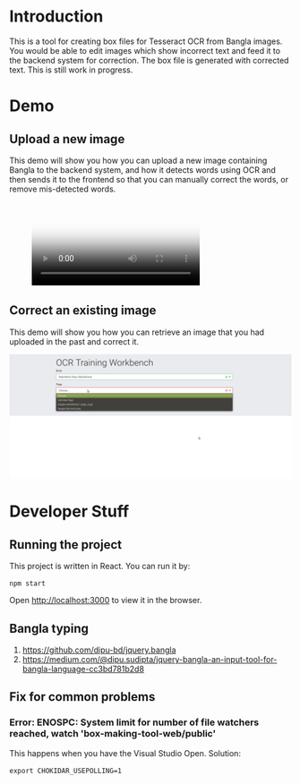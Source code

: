 # Introduction
This is a tool for creating box files for Tesseract OCR from Bangla images. You would be able to edit images which show incorrect text and feed it to the backend system for correction. The box file is generated with corrected text. This is still work in progress.

# Demo

## Upload a new image
This demo will show you how you can upload a new image containing Bangla to the backend system, and how it detects words using OCR and then sends it to the frontend so that you can manually correct the words, or remove mis-detected words.

<figure class="video_container">
  <video controls="true" allowfullscreen="true" poster="assets/tesseract-box-making-tool-uploading-new-image-file.png">
    <source src="assets/tesseract-box-making-tool-uploading-new-image-file.m4v" type="video/mp4">
  </video>
</figure>

## Correct an existing image
This demo will show you how you can retrieve an image that you had uploaded in the past and correct it.

[![Tesseract box making tool correcting existing image file demo](assets/tesseract-box-making-tool-correcting-existing-image-file.png)](https://www.youtube.com/embed/Wj0ILdo_Eqs)

# Developer Stuff

## Running the project

This project is written in React. You can run it by:

    npm start

Open [http://localhost:3000](http://localhost:3000) to view it in the browser.

## Bangla typing
1. <https://github.com/dipu-bd/jquery.bangla>    
1. <https://medium.com/@dipu.sudipta/jquery-bangla-an-input-tool-for-bangla-language-cc3bd781b2d8>

## Fix for common problems
### Error: ENOSPC: System limit for number of file watchers reached, watch 'box-making-tool-web/public'
This happens when you have the Visual Studio Open. Solution:

    export CHOKIDAR_USEPOLLING=1
